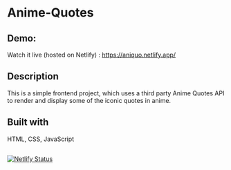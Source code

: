 # Anime-Quotes


## Demo:
Watch it live (hosted on Netlify) : https://aniquo.netlify.app/

## Description
This is a simple frontend project, which uses a third party Anime Quotes API to render and display some of the iconic quotes in anime.

## Built with 
HTML, CSS, JavaScript

##
[![Netlify Status](https://api.netlify.com/api/v1/badges/b14ff6b1-773d-490d-bb6b-bf2059a40b20/deploy-status)](https://app.netlify.com/sites/gifyre/deploys)
